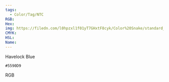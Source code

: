 ```yaml
---
tags:
  - Color/Tag/NTC
RGB:
Hex:
img: https://filedn.com/l0hpzxl1f01yT7GHxtF8cyk/Color%20Snake/standard_csv_to_svg//5590D9.svg
CMYK:
HSL:
Name:
---
```

Havelock Blue
```palette
#5590D9
```
RGB
